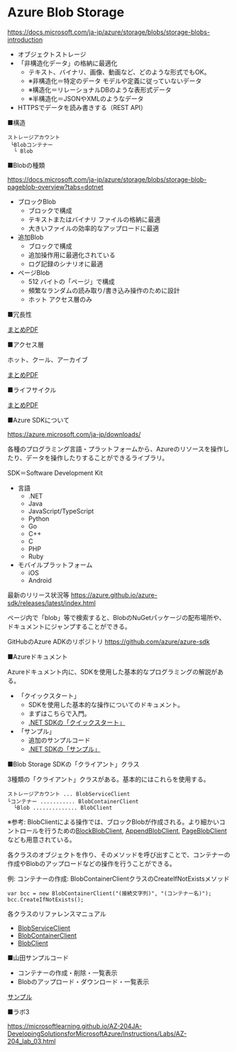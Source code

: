 # Azure Blob Storage

https://docs.microsoft.com/ja-jp/azure/storage/blobs/storage-blobs-introduction


- オブジェクトストレージ
- 「非構造化データ」の格納に最適化
  - テキスト、バイナリ、画像、動画など、どのような形式でもOK。
  - ※非構造化＝特定のデータ モデルや定義に従っていないデータ
  - ※構造化＝リレーショナルDBのような表形式データ
  - ※半構造化＝JSONやXMLのようなデータ
- HTTPSでデータを読み書きする（REST API）

■構造

```
ストレージアカウント
 └Blobコンテナー
  └ Blob
```

■Blobの種類

https://docs.microsoft.com/ja-jp/azure/storage/blobs/storage-blob-pageblob-overview?tabs=dotnet

- ブロックBlob
  - ブロックで構成
  - テキストまたはバイナリ ファイルの格納に最適
  - 大きいファイルの効率的なアップロードに最適
- 追加Blob
  - ブロックで構成
  - 追加操作用に最適化されている
  - ログ記録のシナリオに最適
- ページBlob
  - 512 バイトの「ページ」で構成
  - 頻繁なランダムの読み取り/書き込み操作のために設計
  - ホット アクセス層のみ

■冗長性

[まとめPDF](../AZ-104/pdf/mod07/ストレージ冗長化.pdf)

■アクセス層

ホット、クール、アーカイブ

[まとめPDF](../AZ-104/pdf/mod07/アクセス層.pdf)

■ライフサイクル

[まとめPDF](../AZ-104/pdf/mod07/ライフサイクルルール.pdf)

■Azure SDKについて

https://azure.microsoft.com/ja-jp/downloads/

各種のプログラミング言語・プラットフォームから、Azureのリソースを操作したり、データを操作したりすることができるライブラリ。

SDK＝Software Development Kit

- 言語
  - .NET
  - Java
  - JavaScript/TypeScript
  - Python
  - Go
  - C++
  - C
  - PHP
  - Ruby
- モバイルプラットフォーム
  - iOS
  - Android

最新のリリース状況等
https://azure.github.io/azure-sdk/releases/latest/index.html

ページ内で「blob」等で検索すると、BlobのNuGetパッケージの配布場所や、ドキュメントにジャンプすることができる。

GitHubのAzure ADKのリポジトリ
https://github.com/azure/azure-sdk


■Azureドキュメント

Azureドキュメント内に、SDKを使用した基本的なプログラミングの解説がある。

- 「クイックスタート」
  - SDKを使用した基本的な操作についてのドキュメント。
  - まずはこちらで入門。
  - [.NET SDKの「クイックスタート」](https://docs.microsoft.com/ja-jp/azure/storage/blobs/storage-quickstart-blobs-dotnet)
- 「サンプル」
  - 追加のサンプルコード
  - [.NET SDKの「サンプル」](https://docs.microsoft.com/ja-jp/azure/storage/blobs/storage-quickstart-blobs-dotnet)


■Blob Storage SDKの「クライアント」クラス

3種類の「クライアント」クラスがある。基本的にはこれらを使用する。

```
ストレージアカウント ... BlobServiceClient
└コンテナー ........... BlobContainerClient
  └Blob .............. BlobClient
```

※参考: BlobClientによる操作では、ブロックBlobが作成される。より細かいコントロールを行うための[BlockBlobClient](https://docs.microsoft.com/en-us/dotnet/api/azure.storage.blobs.specialized.blockblobclient?view=azure-dotnet), [AppendBlobClient](https://docs.microsoft.com/en-us/dotnet/api/azure.storage.blobs.specialized.appendblobclient?view=azure-dotnet), [PageBlobClient](https://docs.microsoft.com/en-us/dotnet/api/azure.storage.blobs.specialized.pageblobclient?view=azure-dotnet) なども用意されている。

各クラスのオブジェクトを作り、そのメソッドを呼び出すことで、コンテナーの作成やBlobのアップロードなどの操作を行うことができる。


例: コンテナーの作成: BlobContainerClientクラスのCreateIfNotExistsメソッド

```
var bcc = new BlobContainerClient("(接続文字列)", "(コンテナー名)");
bcc.CreateIfNotExists();
```

各クラスのリファレンスマニュアル

- [BlobServiceClient](https://docs.microsoft.com/ja-jp/dotnet/api/azure.storage.blobs.blobserviceclient?view=azure-dotnet)
- [BlobContainerClient](https://docs.microsoft.com/ja-jp/dotnet/api/azure.storage.blobs.blobcontainerclient?view=azure-dotnet)
- [BlobClient](https://docs.microsoft.com/ja-jp/dotnet/api/azure.storage.blobs.blobclient?view=azure-dotnet)

■山田サンプルコード

- コンテナーの作成・削除・一覧表示
- Blobのアップロード・ダウンロード・一覧表示

[サンプル](../AZ-204/sample/blob/Program.cs)

■ラボ3

https://microsoftlearning.github.io/AZ-204JA-DevelopingSolutionsforMicrosoftAzure/Instructions/Labs/AZ-204_lab_03.html
